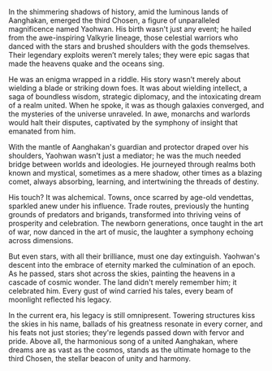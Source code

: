 In the shimmering shadows of history, amid the luminous lands of Aanghakan, emerged the third Chosen, a figure of unparalleled magnificence named Yaohwan. His birth wasn't just any event; he hailed from the awe-inspiring Valkyrie lineage, those celestial warriors who danced with the stars and brushed shoulders with the gods themselves. Their legendary exploits weren’t merely tales; they were epic sagas that made the heavens quake and the oceans sing.

He was an enigma wrapped in a riddle. His story wasn’t merely about wielding a blade or striking down foes. It was about wielding intellect, a saga of boundless wisdom, strategic diplomacy, and the intoxicating dream of a realm united. When he spoke, it was as though galaxies converged, and the mysteries of the universe unraveled. In awe, monarchs and warlords would halt their disputes, captivated by the symphony of insight that emanated from him.

With the mantle of Aanghakan's guardian and protector draped over his shoulders, Yaohwan wasn't just a mediator; he was the much needed bridge between worlds and ideologies. He journeyed through realms both known and mystical, sometimes as a mere shadow, other times as a blazing comet, always absorbing, learning, and intertwining the threads of destiny.

His touch? It was alchemical. Towns, once scarred by age-old vendettas, sparkled anew under his influence. Trade routes, previously the hunting grounds of predators and brigands, transformed into thriving veins of prosperity and celebration. The newborn generations, once taught in the art of war, now danced in the art of music, the laughter a symphony echoing across dimensions.

But even stars, with all their brilliance, must one day extinguish. Yaohwan's descent into the embrace of eternity marked the culmination of an epoch. As he passed, stars shot across the skies, painting the heavens in a cascade of cosmic wonder. The land didn't merely remember him; it celebrated him. Every gust of wind carried his tales, every beam of moonlight reflected his legacy.

In the current era, his legacy is still omnipresent. Towering structures kiss the skies in his name, ballads of his greatness resonate in every corner, and his feats not just stories; they're legends passed down with fervor and pride. Above all, the harmonious song of a united Aanghakan, where dreams are as vast as the cosmos, stands as the ultimate homage to the third Chosen, the stellar beacon of unity and harmony.